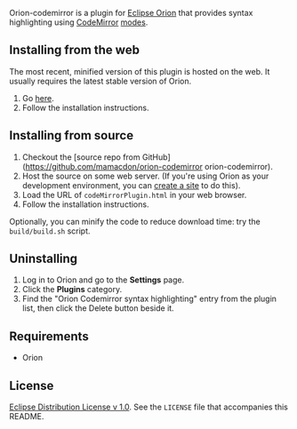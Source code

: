 Orion-codemirror is a plugin for [Eclipse Orion](https://wiki.eclipse.org/Orion) that provides syntax highlighting using [CodeMirror](https://codemirror.net/) [modes](https://codemirror.net/manual.html#modeapi).

Installing from the web
-----------------------
The most recent, minified version of this plugin is hosted on the web. It usually requires the latest stable version of Orion.

1. Go [here](https://mamacdon.github.io/orion-codemirror/codeMirrorPlugin.html).
2. Follow the installation instructions.

Installing from source
----------------------
1. Checkout the [source repo from GitHub](https://github.com/mamacdon/orion-codemirror orion-codemirror).
2. Host the source on some web server. (If you're using Orion as your development environment, you can [create a site](https://wiki.eclipse.org/Orion/How_Tos/Setup_Orion_Client_Hosted_Site_on_OrionHub) to do this).
3. Load the URL of ```codeMirrorPlugin.html``` in your web browser.
4. Follow the installation instructions.

Optionally, you can minify the code to reduce download time: try the ```build/build.sh``` script.

Uninstalling
------------
1. Log in to Orion and go to the **Settings** page.
2. Click the **Plugins** category.
3. Find the "Orion Codemirror syntax highlighting" entry from the plugin list, then click the Delete button beside it.

Requirements
------------
* Orion

License
-------
[Eclipse Distribution License v 1.0](https://www.eclipse.org/org/documents/edl-v10.html). See the ```LICENSE``` file that accompanies this README.
